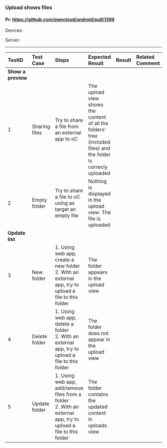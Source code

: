 ###  Upload shows files 

#### Pr: https://github.com/owncloud/android/pull/1399

Devices:

Server:

---

 
TestID | Test Case | Steps | Expected Result | Result | Related Comment
:------------ | :------------- | :------------- | :-------------- | :----- | :------
**Show a preview**|
1|Sharing files|Try to share a file from an external app to oC|The upload view shows the content of all the folders' tree (included files) and the folder is correcly uploaded|
2|Empty folder|Try to share a file to oC using as target an empty file| Nothing is displayed in the upload view. The file is uploaded
**Update list**|
3|New folder|1. Using web app, create a new folder<br>2. With an external app, try to upload a file to this folder|The folder appears in the upload view
4|Delete folder|1. Using web app, delete a folder<br>2. With an external app, try to upload a file to this folder|The folder does not appear in the upload view
5|Update folder|1. Using web app, add/remove files from a folder<br>2. With an external app, try to upload a file to this folder|The folder contains the updated content in uploads view